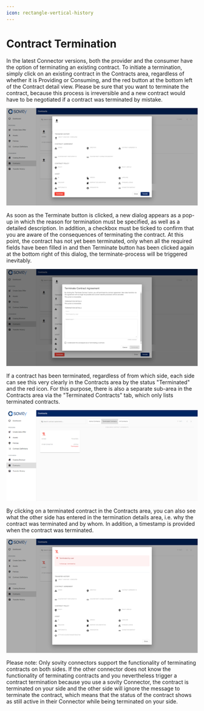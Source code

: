 ```yaml
---
icon: rectangle-vertical-history
---
```


# Contract Termination

In the latest Connector versions, both the provider and the consumer have the option of terminating an existing contract. To initiate a termination, simply click on an existing contract in the Contracts area, regardless of whether it is Providing or Consuming, and the red button at the bottom left of the Contract detail view. Please be sure that you want to terminate the contract, because this process is irreversible and a new contract would have to be negotiated if a contract was terminated by mistake.

![Terminate Contract](/docs/images/edc-ui-terminate-1.png)

As soon as the Terminate button is clicked, a new dialog appears as a pop-up in which the reason for termination must be specified, as well as a detailed description. In addition, a checkbox must be ticked to confirm that you are aware of the consequences of terminating the contract. At this point, the contract has not yet been terminated, only when all the required fields have been filled in and then Terminate button has been clicked again at the bottom right of this dialog, the terminate-process will be triggered inevitably.

![Termination Reason Dialog](/docs/images/edc-ui-terminate-1-reason.png)

If a contract has been terminated, regardless of from which side, each side can see this very clearly in the Contracts area by the status "Terminated" and the red icon.
For this purpose, there is also a separate sub-area in the Contracts area via the "Terminated Contracts" tab, which only lists terminated contracts.

![Treminated Contracts Overview](/docs/images/edc-ui-terminate-1-terminated.png)

By clicking on a terminated contract in the Contracts area, you can also see what the other side has entered in the termination details area, i.e. why the contract was terminated and by whom. In addition, a timestamp is provided when the contract was terminated.

![Terminated Contracts Insights](/docs/images/edc-ui-terminate-2.png)

Please note: Only sovity connectors support the functionality of terminating contracts on both sides. If the other connector does not know the functionality of terminating contracts and you nevertheless trigger a contract termination because you use a sovity Connector, the contract is terminated on your side and the other side will ignore the message to terminate the contract, which means that the status of the contract shows as still active in their Connector while being terminated on your side. 
 
